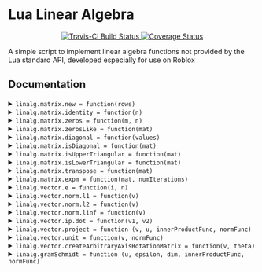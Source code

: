 Lua Linear Algebra
===

<div align="center">
	<a href="https://travis-ci.org/Bytebit-Org/lua-linalg">
		<img src="https://api.travis-ci.org/Bytebit-Org/lua-linalg.svg?branch=master" alt="Travis-CI Build Status" />
	</a>
	<a href='https://coveralls.io/github/Bytebit-Org/lua-linalg?branch=master'>
		<img src='https://coveralls.io/repos/github/Bytebit-Org/lua-linalg/badge.svg?branch=master' alt='Coverage Status' />
	</a>
</div>

A simple script to implement linear algebra functions not provided by the Lua standard API, developed especially for use on Roblox

Documentation
---

<details>
<summary><code>linalg.matrix.new = function(rows)</code></summary>

Creates a new matrix

**Parameters:**
- `rows` (`array<array<number>>`)  
A (m x n) array of numbers to fill the matrix with

**Returns:**  
[t:(m x n) matrix] The new matrix

</details>

<details>
<summary><code>linalg.matrix.identity = function(n)</code></summary>

Creates an identity matrix of size (n x n)

**Parameters:**
- `n` (`number`)  
The size of the matrix

**Returns:**  
[t:(n x n) matrix] The identity matrix

</details>

<details>
<summary><code>linalg.matrix.zeros = function(m, n)</code></summary>

Creates a matrix of all zeros of size (m x n)

**Parameters:**
- `m` (`number`)
- `n` (`number`)

**Returns:**  
[t:(m x n) matrix] The zeros matrix

</details>

<details>
<summary><code>linalg.matrix.zerosLike = function(mat)</code></summary>

Creates a matrix of all zeros of the same size as the provided matrix

**Parameters:**
- `[t:(m`  
x n) matrix] mat The matrix to copy the size of

**Returns:**  
[t:(m x n) matrix] The zeros matrix

</details>

<details>
<summary><code>linalg.matrix.diagonal = function(values)</code></summary>

Creates a diagonal matrix with the values provided as the diagonal entries

**Parameters:**
- `values` (`array<number>`)  
An n-length array whose entries will be set as the diagonal entries

**Returns:**  
[t:(n x n) matrix] The resulting diagonal matrix

</details>

<details>
<summary><code>linalg.matrix.isDiagonal = function(mat)</code></summary>

Determines whether a matrix is diagonal
Does not exclusively refer to square matrices
Refers strictly to whether all non-zero values are on the main diagonal (i.e., a_{ij} = 0 for all i, j where i ~= j)

**Parameters:**
- `[t:(m`  
x n) matrix] mat The matrix to check

**Returns:**  
`boolean`  
True if the matrix is diagonal, false otherwise

</details>

<details>
<summary><code>linalg.matrix.isUpperTriangular = function(mat)</code></summary>

Determines whether a matrix is upper triangular
Note that any non-square matrix will return false

**Parameters:**
- `[t:(m`  
x n) matrix] mat The matrix to check

**Returns:**  
`boolean`  
True if the matrix is upper triangular, false otherwise

</details>

<details>
<summary><code>linalg.matrix.isLowerTriangular = function(mat)</code></summary>

Determines whether a matrix is lower triangular
Note that any non-square matrix will return false

**Parameters:**
- `[t:(m`  
x n) matrix] mat The matrix to check

**Returns:**  
`boolean`  
True if the matrix is lower triangular, false otherwise

</details>

<details>
<summary><code>linalg.matrix.transpose = function(mat)</code></summary>

Creates a new matrix that is the transpose of the provided matrix

**Parameters:**
- `[t:`  
(m x n) matrix] mat The matrix to create the transpose of

**Returns:**  
[t: (n x m) matrix] The transpose of mat

</details>

<details>
<summary><code>linalg.matrix.expm = function(mat, numIterations)</code></summary>

Solves for e^mat
Defined as: e^A = \sum_{k=0}^{\infinity} \frac{1}{k!} A^k
Implemented in a naive way to approximate by using iterations
Runtime of O(n^3)

**Parameters:**
- `[t:(n`  
x n) matrix] mat The matrix to use as the exponent
- `numIterations` (`number`)  
The number of iterations to take the sum of the taylor series to

**Returns:**  
The matrix exponential approximation

</details>

<details>
<summary><code>linalg.vector.e = function(i, n)</code></summary>

Creates the standard basis vector i for R^n
That is, creates a vector of length n with all zeros except at index i which will have value 1

**Parameters:**
- `i` (`number`)  
The index of e
- `n` (`number`)  
The dimensionality of the vector

**Returns:**  
[t:(n x 1) matrix] The standard basis vector e_i in R^n

</details>

<details>
<summary><code>linalg.vector.norm.l1 = function(v)</code></summary>

The L1 norm of a vector
sum_i{|v_i|}

**Parameters:**
- `[t:(n`  
x 1) matrix] v The vector

**Returns:**  
`number`  
The resulting value

</details>

<details>
<summary><code>linalg.vector.norm.l2 = function(v)</code></summary>

The L2 norm of a vector
sqrt(sum_i{(v_i)^2})

**Parameters:**
- `[t:(n`  
x 1) matrix] v The vector

**Returns:**  
`number`  
The resulting value

</details>

<details>
<summary><code>linalg.vector.norm.linf = function(v)</code></summary>

The L-infinity norm of a vector
max{v}

**Parameters:**
- `[t:(n`  
x 1) matrix] v The vector

**Returns:**  
`number`  
The resulting value

</details>

<details>
<summary><code>linalg.vector.ip.dot = function(v1, v2)</code></summary>

Computes the standard dot product of two vectors
Defined as \sum_{i=0}^{n-1} v1[i] * v2[i]

**Parameters:**
- `[t:(n`  
x 1) matrix] v1 The first vector
- `[t:(n`  
x 1) matrix] v2 The second vector

**Returns:**  
`number`  
The result

</details>

<details>
<summary><code>linalg.vector.project = function (v, u, innerProductFunc, normFunc)</code></summary>

Projects vector v onto vector space u
Defined as \sum_{i=0}^{m-1} <v, u[i]>/|u[i]|^2 * u[i]

**Parameters:**
- `[t:(n`  
x 1) matrix] v The vector to project onto u
- `[t:array<(n`  
x 1) matrix>] u The vector space to project v onto (can also be just one vector)
- `[t:function([(n`  
x 1) matrix], [(n x 1) matrix])?] innerProductFunc The inner product function to use; Defaults to the dot product
- `[t:function([(n`  
x 1) matrix])?] normFunc The norm function to use; Defaults to the L2 norm

**Returns:**  
The vector projection of v onto u

</details>

<details>
<summary><code>linalg.vector.unit = function(v, normFunc)</code></summary>

Gets the unit vector with the same direction as the provided vectr

**Parameters:**
- `[t:(n`  
x 1) matrix] v The vector with the appropriate direction
- `normFunc` (`function?`)  
The function to use as the norm; Defaults to the L2 norm

**Returns:**  
[t:(n x 1) matrix] The unit vector

</details>

<details>
<summary><code>linalg.vector.createArbitraryAxisRotationMatrix = function(v, theta)</code></summary>

Creates a matrix that rotates a vector about an arbitrary vector
Only works for 3 dimensions

**Parameters:**
- `[t:(n`  
x 1) matrix] v The vector to rotate about (should be a unit vector)
- `theta` (`number`)  
The angle to rotate by (in radians)

**Returns:**  
[t:nxn matrix] The resulting linear operator

</details>

<details>
<summary><code>linalg.gramSchmidt = function (u, epsilon, dim, innerProductFunc, normFunc)</code></summary>

Creates an orthonormal basis for a dim-dimensional inner product space

**Parameters:**
- `[t:array<(n`  
x 1) matrix>] u The list of matrices to add to the basis (will be converted to unit vectors) (can be a single vector instead of an array)
- `epsilon` (`number?`)  
The minimum norm value for a vector to count to be added to the basis; Defaults to 0.01
- `[t:function([(n`  
x 1) matrix], [(n x 1) matrix])?] innerProductFunc The inner product function to use; Defaults to the dot product
- `[t:function([(n`  
x 1) matrix])?] normFunc The norm function to use; Defaults to the L2 norm

**Returns:**  
[t:array<(n x 1) matrix>] An orthonormal basis that includes the unit vectors of the original u

</details>